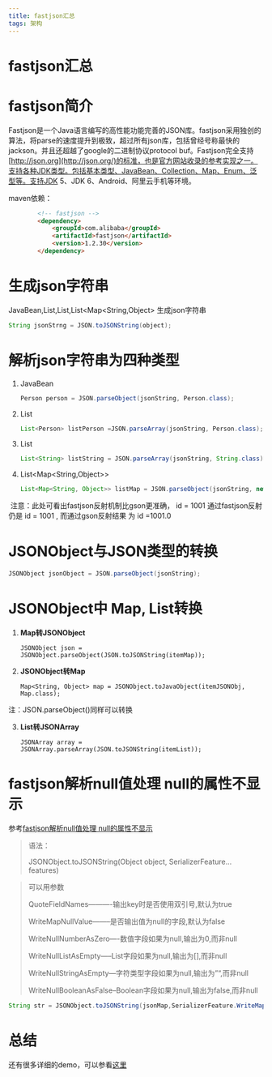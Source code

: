 ```yaml
---
title: fastjson汇总
tags: 架构
---
```


# fastjson汇总

# fastjson简介

Fastjson是一个Java语言编写的高性能功能完善的JSON库。fastjson采用独创的算法，将parse的速度提升到极致，超过所有json库，包括曾经号称最快的jackson。并且还超越了google的二进制协议protocol buf。Fastjson完全支持[http://json.org](http://json.org/)的标准，也是官方网站收录的参考实现之一。支持各种JDK类型。包括基本类型、JavaBean、Collection、Map、Enum、泛型等。支持JDK 5、JDK 6、Android、阿里云手机等环境。

maven依赖：

```html
		<!-- fastjson -->
		<dependency>
			<groupId>com.alibaba</groupId>
			<artifactId>fastjson</artifactId>
			<version>1.2.30</version>
		</dependency>
```

# 生成json字符串

JavaBean,List<JavaBean>,List<String>,List<Map<String,Object> 生成json字符串

```java
String jsonStrng = JSON.toJSONString(object);
```

# 解析json字符串为四种类型

1. JavaBean

   ```java
   Person person = JSON.parseObject(jsonString, Person.class);
   ```

2. List<JavaBean>

   ```java
   List<Person> listPerson =JSON.parseArray(jsonString, Person.class);
   ```

3. List<String>

   ```java
   List<String> listString = JSON.parseArray(jsonString, String.class);
   ```

4. List<Map<String,Object>>

   ```java
   List<Map<String, Object>> listMap = JSON.parseObject(jsonString, new TypeReference<List<Map<String,Object>>>(){});
   ```

​      注意：此处可看出fastjson反射机制比gson更准确， id = 1001 通过fastjson反射仍是 id = 1001 , 而通过gson反射结果 为 id =1001.0

# JSONObject与JSON类型的转换

```java
JSONObject jsonObject = JSON.parseObject(jsonString);
```

# JSONObject中 Map, List转换

1. **Map转JSONObject**

   ```
   JSONObject json = JSONObject.parseObject(JSON.toJSONString(itemMap));
   ```
2. **JSONObject转Map**

   ```
   Map<String, Object> map = JSONObject.toJavaObject(itemJSONObj, Map.class); 
   ```
   

注：JSON.parseObject()同样可以转换

3. **List转JSONArray**

   ```
   JSONArray array = JSONArray.parseArray(JSON.toJSONString(itemList)); 
   ```

# fastjson解析null值处理 null的属性不显示

参考[fastjson解析null值处理 null的属性不显示](https://blog.csdn.net/u012448083/article/details/75026310)

> 语法：
>
> JSONObject.toJSONString(Object object, SerializerFeature... features)

> 可以用参数
>
>   QuoteFieldNames———-输出key时是否使用双引号,默认为true
>
>   WriteMapNullValue——–是否输出值为null的字段,默认为false
>
>   WriteNullNumberAsZero—-数值字段如果为null,输出为0,而非null
>
>   WriteNullListAsEmpty—–List字段如果为null,输出为[],而非null
>
>   WriteNullStringAsEmpty—字符类型字段如果为null,输出为”“,而非null
>
>   WriteNullBooleanAsFalse–Boolean字段如果为null,输出为false,而非null

```java
String str = JSONObject.toJSONString(jsonMap,SerializerFeature.WriteMapNullValue);
```

# 总结

还有很多详细的demo，可以参看[这里](https://www.cnblogs.com/wdzhz/p/11065571.html)

